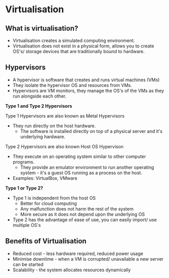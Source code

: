 # Virtualisation

## What is virtualisation?
- Virtualisation creates a simulated computing environment.
- Virtualisation does not exist in a physical form, allows you to create OS's/ storage devices that are traditionally bound to hardware.

## Hypervisors
- A hypervisor is software that creates and runs virtual machines (VMs)
- They isolate the hypervisor OS and resources from VMs.
- Hypervisors are VM monitors, they manage the OS's of the VMs as they run alongside each other.

**Type 1 and Type 2 Hypervisors**

 Type 1 Hypervisors are also known as Metal Hypervisors
- They run directly on the host hardware.
	- The software is installed directly on top of a physical server and it's underlying hardware.

Type 2 Hypervisors are also known Host OS Hypervison
- They execute on an operating system similar to other computer programs.
	- They provide an emulator environment to run another operating system - it's a guest OS running as a process on the host.
- Examples: VirtualBox, VMware

**Type 1 or Type 2?**

- Type 1 is independent from the host OS
	- Better for cloud computing
	- Any malfunction does not harm the rest of the system
	- More secure as it does not depend upon the underlying OS
- Type 2 has the advantage of ease of use, you can easily import/ use multiple OS's

## Benefits of Virtualisation
- Reduced cost - less hardware required, reduced power usage
- Minimise downtime - when a VM is corrupted/ unavailable a new server can be started
- Scalability - the system allocates resources dynamically

